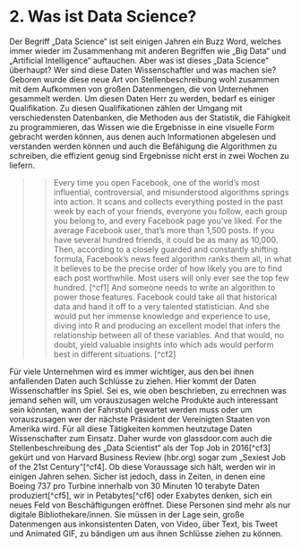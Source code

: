 # 2. Was ist Data Science? #

Der Begriff „Data Science“ ist seit einigen Jahren ein Buzz Word, welches immer wieder im Zusammenhang mit anderen Begriffen wie „Big Data“ und „Artificial Intelligence“ auftauchen. Aber was ist dieses „Data Science“ überhaupt? Wer sind diese Daten Wissenschaftler und was machen sie?  
Geboren wurde diese neue Art von Stellenbeschreibung wohl zusammen mit dem Aufkommen von großen Datenmengen, die von Unternehmen gesammelt werden. Um diesen Daten Herr zu werden, bedarf es einiger Qualifikation. Zu diesen Qualifikationen zählen der Umgang mit verschiedensten Datenbanken, die Methoden aus der Statistik, die Fähigkeit zu programmieren, das Wissen wie die Ergebnisse in eine visuelle Form gebracht werden können, aus denen auch Informationen abgelesen und verstanden werden können und auch die Befähigung die Algorithmen zu schreiben, die effizient genug sind Ergebnisse nicht erst in zwei Wochen zu liefern.  

>> Every time you open Facebook, one of the world’s most influential, controversial, and misunderstood algorithms springs into action. It scans and collects everything posted in the past week by each of your friends, everyone you follow, each group you belong to, and every Facebook page you’ve liked. For the average Facebook user, that’s more than 1,500 posts. If you have several hundred friends, it could be as many as 10,000. Then, according to a closely guarded and constantly shifting formula, Facebook’s news feed algorithm ranks them all, in what it believes to be the precise order of how likely you are to find each post worthwhile. Most users will only ever see the top few hundred. [^cf1]
> And someone needs to write an algorithm to power those features. Facebook could take all that historical data and hand it off to a very talented statistician. And she would put her immense knowledge and experience to use, diving into R and producing an excellent model that infers the relationship between all of these variables. And that would, no doubt, yield valuable insights into which ads would perform best in different situations. [^cf2]

Für viele Unternehmen wird es immer wichtiger, aus den bei ihnen anfallenden Daten auch Schlüsse zu ziehen. Hier kommt der Daten Wissenschaftler ins Spiel. Sei es, wie oben beschrieben, zu errechnen was jemand sehen will, um vorauszusagen welche Produkte auch interessant sein könnten, wann der Fahrstuhl gewartet werden muss oder um vorauszusagen wer der nächste Präsident der Vereinigten Staaten von Amerika wird. Für all diese Tätigkeiten kommen heutzutage Daten Wissenschafter zum Einsatz. Daher wurde von glassdoor.com auch die Stellenbeschreibung des „Data Scientist“ als der Top Job in 2016[^cf3] gekürt und von Harvard Business Review (hbr.org) sogar zum „Sexiest Job of the 21st Century“[^cf4]. Ob diese Voraussage sich hält, werden wir in einigen Jahren sehen. Sicher ist jedoch, dass in Zeiten, in denen eine Boeing 737 pro Turbine innerhalb von 30 Minuten 10 terabyte Daten produziert[^cf5], wir in Petabytes[^cf6] oder Exabytes denken, sich ein neues Feld von Beschäftigungen eröffnet. Diese Personen sind mehr als nur digitale Bibliothekare/innen. Sie müssen in der Lage sein, große Datenmengen aus inkonsistenten Daten, von Video, über Text, bis Tweet und Animated GIF, zu bändigen um aus ihnen Schlüsse ziehen zu können.   